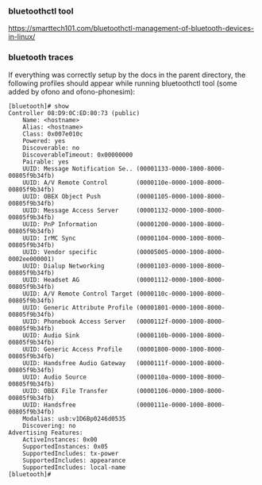 ### bluetoothctl tool
https://smarttech101.com/bluetoothctl-management-of-bluetooth-devices-in-linux/

### bluetooth traces

If everything was correctly setup by the docs in the parent directory, the
following profiles should appear while running bluetoothctl tool (some added
by ofono and ofono-phonesim):

```
[bluetooth]# show
Controller 08:D9:0C:ED:80:73 (public)
	Name: <hostname>
	Alias: <hostname>
	Class: 0x007e010c
	Powered: yes
	Discoverable: no
	DiscoverableTimeout: 0x00000000
	Pairable: yes
	UUID: Message Notification Se.. (00001133-0000-1000-8000-00805f9b34fb)
	UUID: A/V Remote Control        (0000110e-0000-1000-8000-00805f9b34fb)
	UUID: OBEX Object Push          (00001105-0000-1000-8000-00805f9b34fb)
	UUID: Message Access Server     (00001132-0000-1000-8000-00805f9b34fb)
	UUID: PnP Information           (00001200-0000-1000-8000-00805f9b34fb)
	UUID: IrMC Sync                 (00001104-0000-1000-8000-00805f9b34fb)
	UUID: Vendor specific           (00005005-0000-1000-8000-0002ee000001)
	UUID: Dialup Networking         (00001103-0000-1000-8000-00805f9b34fb)
	UUID: Headset AG                (00001112-0000-1000-8000-00805f9b34fb)
	UUID: A/V Remote Control Target (0000110c-0000-1000-8000-00805f9b34fb)
	UUID: Generic Attribute Profile (00001801-0000-1000-8000-00805f9b34fb)
	UUID: Phonebook Access Server   (0000112f-0000-1000-8000-00805f9b34fb)
	UUID: Audio Sink                (0000110b-0000-1000-8000-00805f9b34fb)
	UUID: Generic Access Profile    (00001800-0000-1000-8000-00805f9b34fb)
	UUID: Handsfree Audio Gateway   (0000111f-0000-1000-8000-00805f9b34fb)
	UUID: Audio Source              (0000110a-0000-1000-8000-00805f9b34fb)
	UUID: OBEX File Transfer        (00001106-0000-1000-8000-00805f9b34fb)
	UUID: Handsfree                 (0000111e-0000-1000-8000-00805f9b34fb)
	Modalias: usb:v1D6Bp0246d0535
	Discovering: no
Advertising Features:
	ActiveInstances: 0x00
	SupportedInstances: 0x05
	SupportedIncludes: tx-power
	SupportedIncludes: appearance
	SupportedIncludes: local-name
[bluetooth]#
```
